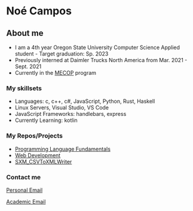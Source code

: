 <h1>Noé Campos </h1>
<h2>About me</h2>
<ul>
  <li>I am a 4th year Oregon State University Computer Science Applied student - Target graduation: Sp. 2023</li>
  <li>Previously interned at Daimler Trucks North America from Mar. 2021 - Sept. 2021</li>
  <li>Currently in the <a href = "https://www.mecopinc.org/">MECOP</a> program </li>
</ul>
<h3>
  My skillsets
</h3>
<ul>
  <li>Languages: c, c++, c#, JavaScript, Python, Rust, Haskell</li>
  <li>Linux Servers, Visual Studio, VS Code</li>
  <li>JavaScript Frameworks: handlebars, express</li>
  <li>Currently Learning: kotlin</li>
</ul>
<h3>
  My Repos/Projects
</h3>
<ul>
  <li><a href = "https://github.com/ncamposp/cs381">Programming Language Fundamentals</a></li>
  <li><a href = "https://github.com/ncamposp/cs290">Web Development</a></li>
  <li><a href = "https://github.com/ncamposp/SXM_CSVToXMLWriter">SXM_CSVToXMLWriter</a></li>
</ul>
<h3>
  Contact me
</h3>

<p>
<a href = "mailto: campos.m.noe@gmail.com">Personal Email</a>
</p>

<p>
    <a href = "mailto: camposn@oregonstate.edu">Academic Email</a>
</p>

<!--
**ncamposp/ncamposp** is a ✨ _special_ ✨ repository because its `README.md` (this file) appears on your GitHub profile.

Here are some ideas to get you started:

- 🔭 I’m currently working on ...
- 🌱 I’m currently learning ...
- 👯 I’m looking to collaborate on ...
- 🤔 I’m looking for help with ...
- 💬 Ask me about ...
- 📫 How to reach me: ...
- 😄 Pronouns: ...
- ⚡ Fun fact: ...
-->
